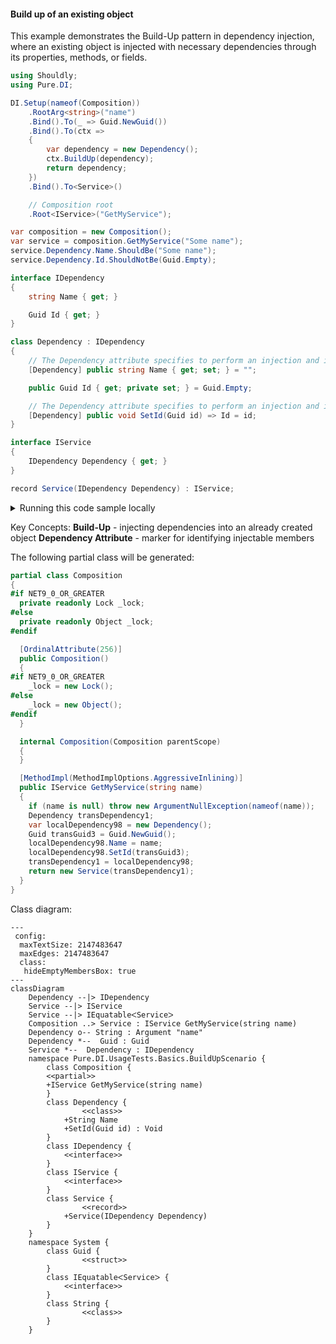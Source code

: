 #### Build up of an existing object

This example demonstrates the Build-Up pattern in dependency injection, where an existing object is injected with necessary dependencies through its properties, methods, or fields.


```c#
using Shouldly;
using Pure.DI;

DI.Setup(nameof(Composition))
    .RootArg<string>("name")
    .Bind().To(_ => Guid.NewGuid())
    .Bind().To(ctx =>
    {
        var dependency = new Dependency();
        ctx.BuildUp(dependency);
        return dependency;
    })
    .Bind().To<Service>()

    // Composition root
    .Root<IService>("GetMyService");

var composition = new Composition();
var service = composition.GetMyService("Some name");
service.Dependency.Name.ShouldBe("Some name");
service.Dependency.Id.ShouldNotBe(Guid.Empty);

interface IDependency
{
    string Name { get; }

    Guid Id { get; }
}

class Dependency : IDependency
{
    // The Dependency attribute specifies to perform an injection and its order
    [Dependency] public string Name { get; set; } = "";

    public Guid Id { get; private set; } = Guid.Empty;

    // The Dependency attribute specifies to perform an injection and its order
    [Dependency] public void SetId(Guid id) => Id = id;
}

interface IService
{
    IDependency Dependency { get; }
}

record Service(IDependency Dependency) : IService;
```

<details>
<summary>Running this code sample locally</summary>

- Make sure you have the [.NET SDK 9.0](https://dotnet.microsoft.com/en-us/download/dotnet/9.0) or later is installed
```bash
dotnet --list-sdk
```
- Create a net9.0 (or later) console application
```bash
dotnet new console -n Sample
```
- Add references to NuGet packages
  - [Pure.DI](https://www.nuget.org/packages/Pure.DI)
  - [Shouldly](https://www.nuget.org/packages/Shouldly)
```bash
dotnet add package Pure.DI
dotnet add package Shouldly
```
- Copy the example code into the _Program.cs_ file

You are ready to run the example 🚀
```bash
dotnet run
```

</details>

Key Concepts:
**Build-Up** - injecting dependencies into an already created object
**Dependency Attribute** - marker for identifying injectable members

The following partial class will be generated:

```c#
partial class Composition
{
#if NET9_0_OR_GREATER
  private readonly Lock _lock;
#else
  private readonly Object _lock;
#endif

  [OrdinalAttribute(256)]
  public Composition()
  {
#if NET9_0_OR_GREATER
    _lock = new Lock();
#else
    _lock = new Object();
#endif
  }

  internal Composition(Composition parentScope)
  {
  }

  [MethodImpl(MethodImplOptions.AggressiveInlining)]
  public IService GetMyService(string name)
  {
    if (name is null) throw new ArgumentNullException(nameof(name));
    Dependency transDependency1;
    var localDependency98 = new Dependency();
    Guid transGuid3 = Guid.NewGuid();
    localDependency98.Name = name;
    localDependency98.SetId(transGuid3);
    transDependency1 = localDependency98;
    return new Service(transDependency1);
  }
}
```

Class diagram:

```mermaid
---
 config:
  maxTextSize: 2147483647
  maxEdges: 2147483647
  class:
   hideEmptyMembersBox: true
---
classDiagram
	Dependency --|> IDependency
	Service --|> IService
	Service --|> IEquatableᐸServiceᐳ
	Composition ..> Service : IService GetMyService(string name)
	Dependency o-- String : Argument "name"
	Dependency *--  Guid : Guid
	Service *--  Dependency : IDependency
	namespace Pure.DI.UsageTests.Basics.BuildUpScenario {
		class Composition {
		<<partial>>
		+IService GetMyService(string name)
		}
		class Dependency {
				<<class>>
			+String Name
			+SetId(Guid id) : Void
		}
		class IDependency {
			<<interface>>
		}
		class IService {
			<<interface>>
		}
		class Service {
				<<record>>
			+Service(IDependency Dependency)
		}
	}
	namespace System {
		class Guid {
				<<struct>>
		}
		class IEquatableᐸServiceᐳ {
			<<interface>>
		}
		class String {
				<<class>>
		}
	}
```

